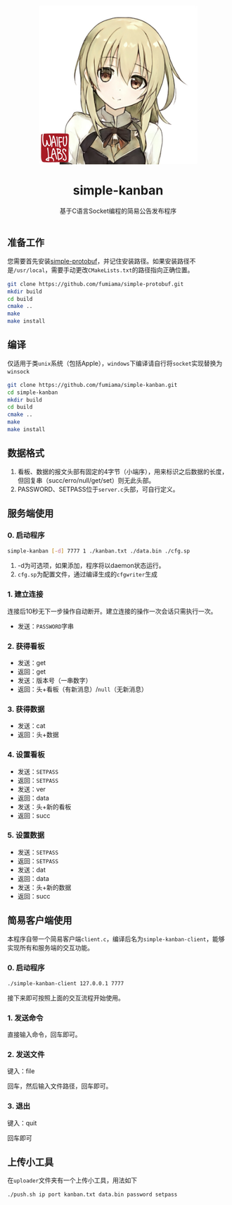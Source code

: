 <div align="center">
  <img src=".github/shibako.jpg" width = "360" height = "360" alt="Shinsako"><br>
  <h1>simple-kanban</h1>
  基于C语言Socket编程的简易公告发布程序<br><br>
</div>

## 准备工作

您需要首先安装[simple-protobuf](https://github.com/fumiama/simple-protobuf)，并记住安装路径。如果安装路径不是`/usr/local`，需要手动更改`CMakeLists.txt`的路径指向正确位置。
```bash
git clone https://github.com/fumiama/simple-protobuf.git
mkdir build
cd build
cmake ..
make
make install
```

## 编译

仅适用于类`unix`系统（包括Apple），`windows`下编译请自行将`socket`实现替换为`winsock`

```bash
git clone https://github.com/fumiama/simple-kanban.git
cd simple-kanban
mkdir build
cd build
cmake ..
make
make install
```

## 数据格式

1. 看板、数据的报文头部有固定的4字节（小端序），用来标识之后数据的长度，但回复串（succ/erro/null/get/set）则无此头部。
2. PASSWORD、SETPASS位于`server.c`头部，可自行定义。

## 服务端使用

### 0. 启动程序

```bash
simple-kanban [-d] 7777 1 ./kanban.txt ./data.bin ./cfg.sp
```

1. -d为可选项，如果添加，程序将以daemon状态运行。
2. `cfg.sp`为配置文件，通过编译生成的`cfgwriter`生成

### 1. 建立连接

连接后10秒无下一步操作自动断开。建立连接的操作一次会话只需执行一次。

- 发送：`PASSWORD`字串

### 2. 获得看板

- 发送：get
- 返回：get
- 发送：版本号（一串数字）
- 返回：头+看板（有新消息）/`null`（无新消息）

### 3. 获得数据

- 发送：cat
- 返回：头+数据

### 4. 设置看板

- 发送：`SETPASS`
- 返回：`SETPASS`
- 发送：ver
- 返回：data
- 发送：头+新的看板
- 返回：succ

### 5. 设置数据

- 发送：`SETPASS`
- 返回：`SETPASS`
- 发送：dat
- 返回：data
- 发送：头+新的数据
- 返回：succ

## 简易客户端使用

本程序自带一个简易客户端`client.c`，编译后名为`simple-kanban-client`，能够实现所有和服务端的交互功能。

### 0. 启动程序

```bash
./simple-kanban-client 127.0.0.1 7777
```

接下来即可按照上面的交互流程开始使用。

### 1. 发送命令

直接输入命令，回车即可。

### 2. 发送文件

键入：file

回车，然后输入文件路径，回车即可。

### 3. 退出

键入：quit

回车即可

## 上传小工具
在`uploader`文件夹有一个上传小工具，用法如下

```bash
./push.sh ip port kanban.txt data.bin password setpass
```
